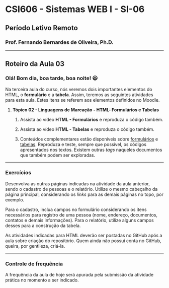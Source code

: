 # CSI606 - Sistemas WEB I - SI-06
## Período Letivo Remoto
### Prof. Fernando Bernardes de Oliveira, Ph.D.

---

## Roteiro da Aula 03

### Olá! Bom dia, boa tarde, boa noite! :smiley:

Na terceira aula do curso, nós veremos dois importantes elementos do HTML, o **formulário** e a **tabela**. Assim, teremos as seguintes atividades para esta aula. Estes itens se referem aos elementos definidos no Moodle.

1.  **Tópico 02 - Linguagens de Marcação - HTML: Formulários e Tabelas**

    1.  Assista ao vídeo **HTML - Formulários** e reproduza o código também.

    1.  Assista ao vídeo **HTML - Tabelas** e reproduza o código também.

    1.  Conteúdos complementares estão disponíveis sobre [formulários](../Lectures/html.md#forms) e [tabelas](../Lectures/html.md#tables). Reproduza e teste, sempre que possível, os códigos apresentados nos textos. Existem outras *tags* naqueles documentos que também podem ser exploradas.

---

### Exercícios

Desenvolva as outras páginas indicadas na atividade da aula anterior, sendo o cadastro de pessoas e o relatório. Utilize o mesmo cabeçalho da página principal, considerando os *links* para as demais páginas no topo, por exemplo.

Para o cadastro, inclua campos no formulário considerando os itens necessários para registro de uma pessoa (nome, endereço, documentos, contatos e demais informações). Para o relatório, utilize alguns campos desses para a construção da tabela.

As atividades indicadas para HTML deverão ser postadas no GitHub após a aula sobre criação do repositório. Quem ainda não possui conta no
GitHub, queira, por gentileza, criá-la.

---

### Controle de frequência

A frequência da aula de hoje será apurada pela submissão da atividade prática no momento a ser indicado.